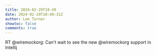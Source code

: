 ```yaml
---
title: 2024-02-29T18-49
date: 2024-02-29T18:49:31Z
author: Lee Turner
showtoc: false
comments: true
---
```


RT @wiremockorg: Can't wait to see the new @wiremockorg support in Intellij

